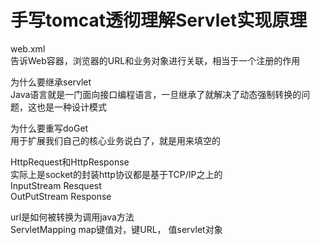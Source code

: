# 手写tomcat透彻理解Servlet实现原理


web.xml   
告诉Web容器，浏览器的URL和业务对象进行关联，相当于一个注册的作用   

为什么要继承servlet   
Java语言就是一门面向接口编程语言，一旦继承了就解决了动态强制转换的问题，这也是一种设计模式   

为什么要重写doGet    
用于扩展我们自己的核心业务说白了，就是用来填空的   

HttpRequest和HttpResponse    
实际上是socket的封装http协议都是基于TCP/IP之上的   
InputStream Resquest  
OutPutStream Response   


url是如何被转换为调用java方法   
ServletMapping map键值对，键URL， 值servlet对象   

